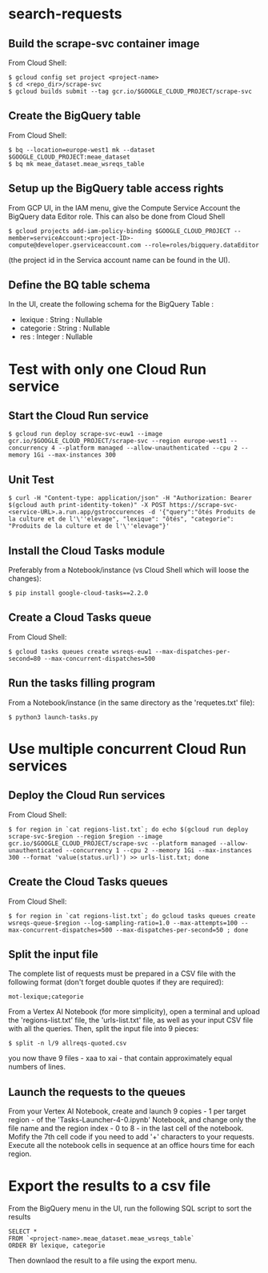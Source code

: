 # search-requests

## Build the scrape-svc container image
From Cloud Shell: 
```
$ gcloud config set project <project-name>  
$ cd <repo_dir>/scrape-svc  
$ gcloud builds submit --tag gcr.io/$GOOGLE_CLOUD_PROJECT/scrape-svc  
```

## Create the BigQuery table
From Cloud Shell:
```
$ bq --location=europe-west1 mk --dataset $GOOGLE_CLOUD_PROJECT:meae_dataset
$ bq mk meae_dataset.meae_wsreqs_table
```

## Setup up the BigQuery table access rights
From GCP UI, in the IAM menu, give the Compute Service Account the BigQuery data Editor role.
This can also be done from Cloud Shell
```
$ gcloud projects add-iam-policy-binding $GOOGLE_CLOUD_PROJECT --member=serviceAccount:<project-ID>-compute@developer.gserviceaccount.com --role=roles/bigquery.dataEditor
```
(the project id in the Servica account name can be found in the UI).

## Define the BQ table schema
In the UI, create the following schema for the BigQuery Table :
- lexique : String : Nullable
- categorie : String : Nullable
- res : Integer : Nullable

# Test with only one Cloud Run service

## Start the Cloud Run service
```
$ gcloud run deploy scrape-svc-euw1 --image gcr.io/$GOOGLE_CLOUD_PROJECT/scrape-svc --region europe-west1 --concurrency 4 --platform managed --allow-unauthenticated --cpu 2 --memory 1Gi --max-instances 300 
```

## Unit Test
```
$ curl -H "Content-type: application/json" -H "Authorization: Bearer $(gcloud auth print-identity-token)" -X POST https://scrape-svc-<service-URL>.a.run.app/gstroccurences -d '{"query":"ôtés Produits de la culture et de l'\''elevage", "lexique": "ôtés", "categorie": "Produits de la culture et de l'\''elevage"}' 
```

## Install the Cloud Tasks module
Preferably from a Notebook/instance (vs Cloud Shell which will loose the changes):
```
$ pip install google-cloud-tasks==2.2.0
```

## Create a Cloud Tasks queue
From Cloud Shell:
```
$ gcloud tasks queues create wsreqs-euw1 --max-dispatches-per-second=80 --max-concurrent-dispatches=500
```

## Run the tasks filling program
From a Notebook/instance (in the same directory as the 'requetes.txt' file):
```
$ python3 launch-tasks.py
```

# Use multiple concurrent Cloud Run services

## Deploy the Cloud Run services
From Cloud Shell:
```
$ for region in `cat regions-list.txt`; do echo $(gcloud run deploy scrape-svc-$region --region $region --image gcr.io/$GOOGLE_CLOUD_PROJECT/scrape-svc --platform managed --allow-unauthenticated --concurrency 1 --cpu 2 --memory 1Gi --max-instances 300 --format 'value(status.url)') >> urls-list.txt; done
```

## Create the Cloud Tasks queues
From Cloud Shell:
```
$ for region in `cat regions-list.txt`; do gcloud tasks queues create wsreqs-queue-$region --log-sampling-ratio=1.0 --max-attempts=100 --max-concurrent-dispatches=500 --max-dispatches-per-second=50 ; done
```

## Split the input file
The complete list of requests must be prepared in a CSV file with the following format (don't forget double quotes if they are required):
```
mot-lexique;categorie
```
From a Vertex AI Notebook (for more simplicity), open a terminal and upload the 'regions-list.txt' file, the 'urls-list.txt' file, as well as your input CSV file with all the queries.
Then, split the input file into 9 pieces:
```
$ split -n l/9 allreqs-quoted.csv 
```
you now thave 9 files - xaa to xai - that contain approximately equal numbers of lines.

## Launch the requests to the queues
From your Vertex AI Notebook, create and launch 9 copies - 1 per target region - of the 'Tasks-Launcher-4-0.ipynb' Notebook, and change only the file name and the region index - 0 to 8 - in the last cell of the notebook.
Mofify the 7th cell code if you need to add '+' characters to your requests.
Execute all the notebook cells in sequence at an office hours time for each region.

# Export the results to a csv file
From the BigQuery menu in the UI, run the following SQL script to sort the results
```
SELECT *
FROM `<project-name>.meae_dataset.meae_wsreqs_table`
ORDER BY lexique, categorie
```
Then downlaod the result to a file using the export menu.
